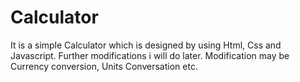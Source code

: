 # Calculator
 It is a simple Calculator which is designed by using Html, Css and Javascript. Further modifications i will do later. Modification may be Currency conversion, Units Conversation etc.
